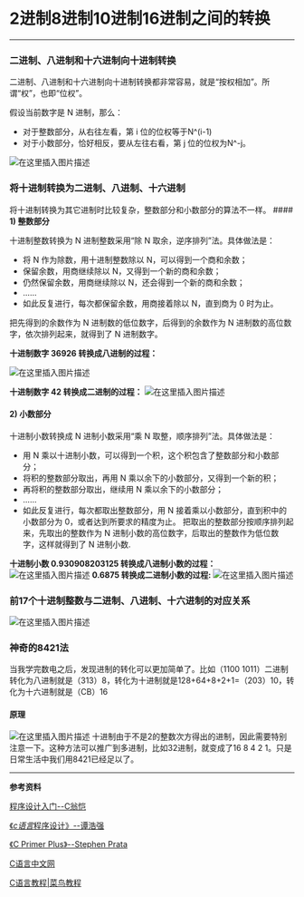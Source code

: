 # 2进制8进制10进制16进制之间的转换






------

### 二进制、八进制和十六进制向十进制转换
二进制、八进制和十六进制向十进制转换都非常容易，就是“按权相加”。所谓“权”，也即“位权”。

假设当前数字是 N 进制，那么：

 - 对于整数部分，从右往左看，第 i 位的位权等于N^(i-1)
 - 对于小数部分，恰好相反，要从左往右看，第 j 位的位权为N^-j。

![在这里插入图片描述](https://img-blog.csdnimg.cn/20200501213932864.png?x-oss-process=image/watermark,type_ZmFuZ3poZW5naGVpdGk,shadow_10,text_aHR0cHM6Ly9ibG9nLmNzZG4ubmV0L09sZEh1YW5nQw==,size_16,color_FFFFFF,t_70)
### 将十进制转换为二进制、八进制、十六进制
将十进制转换为其它进制时比较复杂，整数部分和小数部分的算法不一样。
####　**1) 整数部分**

十进制整数转换为 N 进制整数采用“除 N 取余，逆序排列”法。具体做法是：

 - 将 N 作为除数，用十进制整数除以 N，可以得到一个商和余数；
 - 保留余数，用商继续除以 N，又得到一个新的商和余数；
 - 仍然保留余数，用商继续除以 N，还会得到一个新的商和余数；
 - ……
 - 如此反复进行，每次都保留余数，用商接着除以 N，直到商为 0 时为止。

把先得到的余数作为 N 进制数的低位数字，后得到的余数作为 N 进制数的高位数字，依次排列起来，就得到了 N 进制数字。

  **十进制数字 36926 转换成八进制的过程：**

![在这里插入图片描述](https://img-blog.csdnimg.cn/20200501214550614.png?x-oss-process=image/watermark,type_ZmFuZ3poZW5naGVpdGk,shadow_10,text_aHR0cHM6Ly9ibG9nLmNzZG4ubmV0L09sZEh1YW5nQw==,size_16,color_FFFFFF,t_70)

 **十进制数字 42 转换成二进制的过程：**
![在这里插入图片描述](https://img-blog.csdnimg.cn/20200501214619316.png?x-oss-process=image/watermark,type_ZmFuZ3poZW5naGVpdGk,shadow_10,text_aHR0cHM6Ly9ibG9nLmNzZG4ubmV0L09sZEh1YW5nQw==,size_16,color_FFFFFF,t_70)
#### 2) 小数部分
十进制小数转换成 N 进制小数采用“乘 N 取整，顺序排列”法。具体做法是：
 - 用 N 乘以十进制小数，可以得到一个积，这个积包含了整数部分和小数部分；
 - 将积的整数部分取出，再用 N 乘以余下的小数部分，又得到一个新的积；
 - 再将积的整数部分取出，继续用 N 乘以余下的小数部分；
 - ……
 - 如此反复进行，每次都取出整数部分，用 N 接着乘以小数部分，直到积中的小数部分为 0，或者达到所要求的精度为止。
把取出的整数部分按顺序排列起来，先取出的整数作为 N 进制小数的高位数字，后取出的整数作为低位数字，这样就得到了 N 进制小数.

**十进制小数 0.930908203125 转换成八进制小数的过程：**
![在这里插入图片描述](https://img-blog.csdnimg.cn/20200501214854213.png?x-oss-process=image/watermark,type_ZmFuZ3poZW5naGVpdGk,shadow_10,text_aHR0cHM6Ly9ibG9nLmNzZG4ubmV0L09sZEh1YW5nQw==,size_16,color_FFFFFF,t_70)
**0.6875 转换成二进制小数的过程:**
![在这里插入图片描述](https://img-blog.csdnimg.cn/2020050121491323.png?x-oss-process=image/watermark,type_ZmFuZ3poZW5naGVpdGk,shadow_10,text_aHR0cHM6Ly9ibG9nLmNzZG4ubmV0L09sZEh1YW5nQw==,size_16,color_FFFFFF,t_70)
### 前17个十进制整数与二进制、八进制、十六进制的对应关系
![在这里插入图片描述](https://img-blog.csdnimg.cn/20200501215101675.png?x-oss-process=image/watermark,type_ZmFuZ3poZW5naGVpdGk,shadow_10,text_aHR0cHM6Ly9ibG9nLmNzZG4ubmV0L09sZEh1YW5nQw==,size_16,color_FFFFFF,t_70)
### 神奇的8421法
当我学完数电之后，发现进制的转化可以更加简单了。比如（1100 1011）二进制转化为八进制就是（313）8，转化为十进制就是128+64+8+2+1=（203）10，转化为十六进制就是（CB）16
#### 原理
![在这里插入图片描述](https://img-blog.csdnimg.cn/20200501230524657.png?x-oss-process=image/watermark,type_ZmFuZ3poZW5naGVpdGk,shadow_10,text_aHR0cHM6Ly9ibG9nLmNzZG4ubmV0L09sZEh1YW5nQw==,size_16,color_FFFFFF,t_70)
十进制由于不是2的整数次方得出的进制，因此需要特别注意一下。这种方法可以推广到多进制，比如32进制，就变成了16 8 4 2 1。只是日常生活中我们用8421已经足以了。

------

**参考资料** 



[程序设计入门--C翁恺](http://www.icourse163.org/learn/ZJU-199001?tid=1450247457#/learn/announce)

[《*c语言*程序设计》--谭浩强](https://baike.baidu.com/item/c%E8%AF%AD%E8%A8%80%E7%A8%8B%E5%BA%8F%E8%AE%BE%E8%AE%A1/19471979?fr=aladdin)

[《C Primer Plus》--Stephen Prata](https://baike.baidu.com/item/c%20primer%20plus/4851344?fr=aladdin)

[C语言中文网](http://c.biancheng.net/)

[C语言教程|菜鸟教程](https://www.runoob.com/cprogramming/c-tutorial.html)



